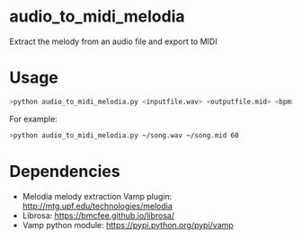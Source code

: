 # audio_to_midi_melodia
Extract the melody from an audio file and export to MIDI

# Usage
```bash
>python audio_to_midi_melodia.py <inputfile.wav> <outputfile.mid> <bpm>
```
For example:
```bash
>python audio_to_midi_melodia.py ~/song.wav ~/song.mid 60
```

# Dependencies
- Melodia melody extraction Vamp plugin: http://mtg.upf.edu/technologies/melodia
- Librosa: https://bmcfee.github.io/librosa/
- Vamp python module: https://pypi.python.org/pypi/vamp
